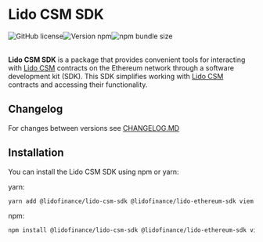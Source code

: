 # Lido CSM SDK

<div style="display: flex;" align="center">
  <img alt="GitHub license" src="https://img.shields.io/github/license/lidofinance/lido-csm-sdk?color=limegreen">
  <img alt="Version npm" src="https://img.shields.io/npm/v/@lidofinance/lido-csm-sdk?label=version">
  <img alt="npm bundle size" src="https://img.shields.io/bundlephobia/min/@lidofinance/lido-csm-sdk">
</div>
<br/>

**Lido CSM SDK** is a package that provides convenient tools for interacting with [Lido CSM](https://github.com/lidofinance/community-staking-module) contracts on the Ethereum network through a software development kit (SDK). This SDK simplifies working with [Lido CSM](https://github.com/lidofinance/community-staking-module) contracts and accessing their functionality.

## Changelog

For changes between versions see [CHANGELOG.MD](CHANGELOG.md)

## Installation

You can install the Lido CSM SDK using npm or yarn:

yarn:

```bash
yarn add @lidofinance/lido-csm-sdk @lidofinance/lido-ethereum-sdk viem
```

npm:

```bash
npm install @lidofinance/lido-csm-sdk @lidofinance/lido-ethereum-sdk viem
```

